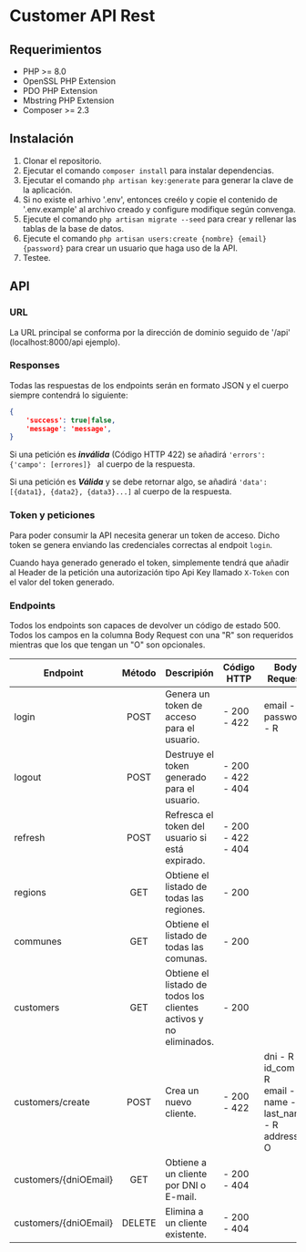 # Customer API Rest
## Requerimientos
* PHP >= 8.0
* OpenSSL PHP Extension
* PDO PHP Extension
* Mbstring PHP Extension
* Composer >= 2.3

## Instalación
1. Clonar el repositorio.
2. Ejecutar el comando ```composer install``` para instalar dependencias.
3. Ejecutar el comando ``` php artisan key:generate ``` para generar la clave de la aplicación.
4. Si no existe el arhivo '.env', entonces creélo y copie el contenido de '.env.example' al archivo creado y configure modifique según convenga.
5. Ejecute el comando ```php artisan migrate --seed``` para crear y rellenar las tablas de la base de datos.
6. Ejecute el comando ```php artisan users:create {nombre} {email} {password}``` para crear un usuario que haga uso de la API.
7. Testee.

## API

### URL
La URL principal se conforma por la dirección de dominio seguido de '/api' (localhost:8000/api ejemplo).

### Responses
Todas las respuestas de los endpoints serán en formato JSON y el cuerpo siempre contendrá lo siguiente:
```json
{
    'success': true|false,
    'message': 'message',
}
```
Si una petición es ***inválida*** (Código HTTP 422) se añadirá ``` 'errors': {'campo': [errores]}  ``` al cuerpo de la respuesta.

Si una petición es ***Válida*** y se debe retornar algo, se añadirá ``` 'data': [{data1}, {data2}, {data3}...] ``` al cuerpo de la respuesta.
### Token y peticiones
Para poder consumir la API necesita generar un token de acceso. Dicho token se genera enviando las credenciales correctas al endpoit ```login```.

Cuando haya generado generado el token, simplemente tendrá que añadir al Header de la petición una autorización tipo Api Key llamado ```X-Token``` con el valor del token generado.

### Endpoints
Todos los endpoints son capaces de devolver un código de estado 500.
Todos los campos en la columna Body Request con una "R" son requeridos mientras que los que tengan un "O" son opcionales.

| Endpoint              | Método | Descripión                                                        | Código HTTP             | Body Request                                                                   |
|-----------------------|:------:|-------------------------------------------------------------------|-------------------------|--------------------------------------------------------------------------------|
| login                 |  POST  | Genera un token de acceso para el usuario.                        | - 200<br>- 422          | email - R<br>password - R                                                      |
| logout                |  POST  | Destruye el token generado para el usuario.                       | - 200<br>- 422<br>- 404 |                                                                                |
| refresh               |  POST  | Refresca el token del usuario si está expirado.                   | - 200<br>- 422<br>- 404 |                                                                                |
| regions               |   GET  | Obtiene el listado de todas las regiones.                         | - 200                   |                                                                                |
| communes              |   GET  | Obtiene el listado de todas las comunas.                          | - 200                   |                                                                                |
| customers             |   GET  | Obtiene el listado de todos los clientes activos y no eliminados. | - 200                   |                                                                                |
| customers/create      |  POST  | Crea un nuevo cliente.                                            | - 200<br>- 422          | dni - R<br>id_com - R<br>email - R<br>name - R<br>last_name - R<br>address - O |
| customers/{dniOEmail} |   GET  | Obtiene a un cliente por DNI o E-mail.                            | - 200<br>- 404          |                                                                                |
| customers/{dniOEmail} | DELETE | Elimina a un cliente existente.                                   | - 200<br>- 404          |                                                                                |


